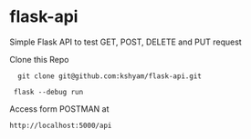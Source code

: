 # flask-api

Simple Flask API  to test GET, POST, DELETE and PUT request

Clone this Repo

```
  git clone git@github.com:kshyam/flask-api.git

```

```
 flask --debug run 

```

Access form POSTMAN at 

```
http://localhost:5000/api

```
